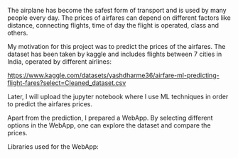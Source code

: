 The airplane has become the safest form of transport and is used by many people every day. The prices of airfares can depend on different factors like distance, connecting flights, time of day the flight is operated, class and others.

My motivation for this project was to predict the prices of the airfares. The dataset has been taken by kaggle and includes flights between 7 cities in India, operated by different airlines:

https://www.kaggle.com/datasets/yashdharme36/airfare-ml-predicting-flight-fares?select=Cleaned_dataset.csv

Later, I will upload the jupyter notebook where I use ML techniques in order to predict the airfares prices.

Apart from the prediction, I prepared a WebApp. By selecting different options in the WebApp, one can explore the dataset and compare the prices.

Libraries used for the WebApp:
